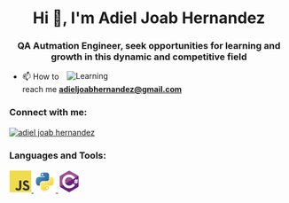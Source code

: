 
<h1 align="center">Hi 👋, I'm Adiel Joab Hernandez</h1>
<h3 align="center">QA Autmation Engineer, seek opportunities for learning and growth in this dynamic and competitive field</h3>

<img align="right" width="400" alt="Learning" src="https://cdn.dribbble.com/users/121405/screenshots/4761763/110.png" />

- 📫 How to reach me **adieljoabhernandez@gmail.com**


<h3 align="left">Connect with me:</h3>
<p align="left">
<a href="https://linkedin.com/in/adiel joab hernandez" target="blank"><img align="center" src="https://raw.githubusercontent.com/rahuldkjain/github-profile-readme-generator/master/src/images/icons/Social/linked-in-alt.svg" alt="adiel joab hernandez" height="30" width="40" /></a>
</p>

<h3 align="left">Languages and Tools:</h3>
<a href="https://developer.mozilla.org/en-US/docs/Web/JavaScript" target="_blank" rel="noreferrer"> <img src="https://raw.githubusercontent.com/devicons/devicon/master/icons/javascript/javascript-original.svg" alt="javascript" width="40" height="40"/> </a> <a href="https://www.python.org" target="_blank" rel="noreferrer"> <img src="https://raw.githubusercontent.com/devicons/devicon/master/icons/python/python-original.svg" alt="python" width="40" height="40"/> </a> <a href="https://learn.microsoft.com/en-us/dotnet/csharp/" target="_blank" rel="noreferrer"> <img src="https://raw.githubusercontent.com/devicons/devicon/master/icons/csharp/csharp-original.svg" alt="csharp" width="40" height="40"/> </a> 
